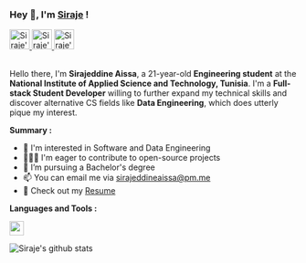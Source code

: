 ### Hey 👋, I'm [Siraje](https://sirajeddineaissa.vercel.app) !

<a href="https://www.instagram.com/sirajeddine.aissa" target="_blank" rel="noopener noreferrer">
  <img height="35" src="https://img.icons8.com/color/48/000000/instagram-new--v1.png" alt="Siraje's Instagram"/>
</a>
<a href="https://www.linkedin.com/in/sirajeddineaissa" target="_blank" rel="noopener noreferrer">
    <img height="35" src="https://img.icons8.com/color/48/000000/linkedin.png" alt="Siraje's LinkedIn"/>
</a>
<a href="https://t.me/sirajeddineaissa" target="_blank" rel="noopener noreferrer">
    <img height="35" src="https://img.icons8.com/color/48/000000/telegram-app--v1.png" alt="Siraje's Telegram"/>
</a>

<br />
<br />

Hello there, I'm **Sirajeddine Aissa**, a 21-year-old **Engineering student** at the **National Institute of Applied Science and Technology, Tunisia**. I'm a **Full-stack Student Developer** willing to further expand my technical skills and discover alternative CS fields like **Data Engineering**, which does utterly pique my interest. 


**Summary :**

- 🤔 I'm interested in Software and Data Engineering
- 👨🏽‍💻 I'm eager to contribute to open-source projects
- 💼 I’m pursuing a Bachelor's degree
- 📫 You can email me via sirajeddineaissa@pm.me
- 📝 Check out my [Resume](https://drive.google.com/file/d/1GOIMIo2h9mRFJCUJ_WbOxBNrbuayQwxR/view)


**Languages and Tools :**  

<img height="25" src="https://skillicons.dev/icons?i=typescript,javascript,python,cpp,next,react,nodejs,mysql,firebase,docker,aws,git,bash,linux">

![Siraje's github stats](https://github-readme-stats.vercel.app/api?username=sirajeddineaissa&count_private=true&show_icons=true)

